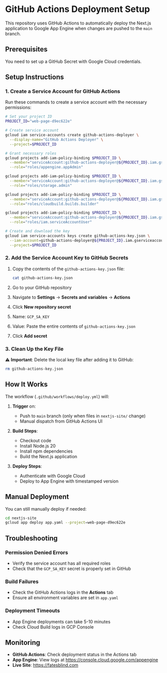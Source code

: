 # GitHub Actions Deployment Setup

This repository uses GitHub Actions to automatically deploy the Next.js application to Google App Engine when changes are pushed to the `main` branch.

## Prerequisites

You need to set up a GitHub Secret with Google Cloud credentials.

## Setup Instructions

### 1. Create a Service Account for GitHub Actions

Run these commands to create a service account with the necessary permissions:

```bash
# Set your project ID
PROJECT_ID="web-page-d9ec622e"

# Create service account
gcloud iam service-accounts create github-actions-deployer \
  --display-name="GitHub Actions Deployer" \
  --project=$PROJECT_ID

# Grant necessary roles
gcloud projects add-iam-policy-binding $PROJECT_ID \
  --member="serviceAccount:github-actions-deployer@${PROJECT_ID}.iam.gserviceaccount.com" \
  --role="roles/appengine.appAdmin"

gcloud projects add-iam-policy-binding $PROJECT_ID \
  --member="serviceAccount:github-actions-deployer@${PROJECT_ID}.iam.gserviceaccount.com" \
  --role="roles/storage.admin"

gcloud projects add-iam-policy-binding $PROJECT_ID \
  --member="serviceAccount:github-actions-deployer@${PROJECT_ID}.iam.gserviceaccount.com" \
  --role="roles/cloudbuild.builds.builder"

gcloud projects add-iam-policy-binding $PROJECT_ID \
  --member="serviceAccount:github-actions-deployer@${PROJECT_ID}.iam.gserviceaccount.com" \
  --role="roles/iam.serviceAccountUser"

# Create and download the key
gcloud iam service-accounts keys create github-actions-key.json \
  --iam-account=github-actions-deployer@${PROJECT_ID}.iam.gserviceaccount.com \
  --project=$PROJECT_ID
```

### 2. Add the Service Account Key to GitHub Secrets

1. Copy the contents of the `github-actions-key.json` file:
   ```bash
   cat github-actions-key.json
   ```

2. Go to your GitHub repository
3. Navigate to **Settings** → **Secrets and variables** → **Actions**
4. Click **New repository secret**
5. Name: `GCP_SA_KEY`
6. Value: Paste the entire contents of `github-actions-key.json`
7. Click **Add secret**

### 3. Clean Up the Key File

⚠️ **Important**: Delete the local key file after adding it to GitHub:
```bash
rm github-actions-key.json
```

## How It Works

The workflow (`.github/workflows/deploy.yml`) will:

1. **Trigger** on:
   - Push to `main` branch (only when files in `nextjs-site/` change)
   - Manual dispatch from GitHub Actions UI

2. **Build Steps**:
   - Checkout code
   - Install Node.js 20
   - Install npm dependencies
   - Build the Next.js application

3. **Deploy Steps**:
   - Authenticate with Google Cloud
   - Deploy to App Engine with timestamped version

## Manual Deployment

You can still manually deploy if needed:

```bash
cd nextjs-site
gcloud app deploy app.yaml --project=web-page-d9ec622e
```

## Troubleshooting

### Permission Denied Errors
- Verify the service account has all required roles
- Check that the `GCP_SA_KEY` secret is properly set in GitHub

### Build Failures
- Check the GitHub Actions logs in the **Actions** tab
- Ensure all environment variables are set in `app.yaml`

### Deployment Timeouts
- App Engine deployments can take 5-10 minutes
- Check Cloud Build logs in GCP Console

## Monitoring

- **GitHub Actions**: Check deployment status in the Actions tab
- **App Engine**: View logs at https://console.cloud.google.com/appengine
- **Live Site**: https://fatesblind.com